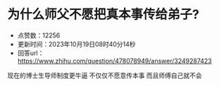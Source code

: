 # 为什么师父不愿把真本事传给弟子?
- 点赞数：12256
- 更新时间：2023年10月19日08时40分14秒
- 回答url：https://www.zhihu.com/question/478078949/answer/3249287423
<body>
 <p data-pid="FdVOJl-_">现在的博士生导师制度更牛逼 不仅仅不愿意传本事 而且师傅自己就不会</p>
</body>